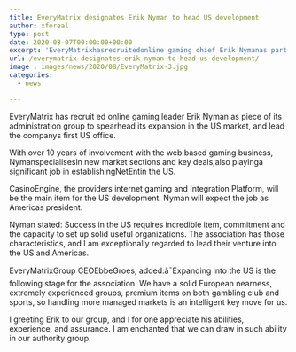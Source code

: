 ```yaml
---
title: EveryMatrix designates Erik Nyman to head US development
author: xforeal 
type: post
date: 2020-08-07T00:00:00+00:00
excerpt: 'EveryMatrixhasrecruitedonline gaming chief Erik Nymanas part ofits initiative group tospearheaditsexpansion in the US market, and lead thecompanys first US office '
url: /everymatrix-designates-erik-nyman-to-head-us-development/
image : images/news/2020/08/EveryMatrix-3.jpg
categories:
  - news

---
```

EveryMatrix<span data-contrast="none" /> <span data-contrast="none">has </span><span data-contrast="none">recruit </span><span data-contrast="none">ed </span><span data-contrast="none">online gaming leader Erik Nyman </span><span data-contrast="none">as piece of </span><span data-contrast="none">its administration group to </span><span data-contrast="none">spearhead </span><span data-contrast="none">its </span><span data-contrast="none">expansion in the US market, and lead the </span><span data-contrast="none">companys first US office. </span><span data-contrast="none" />

<span data-contrast="none">With over 10 years of involvement with the web based gaming business, Nymanspecialisesin new market sections and key deals,also playinga significant job in establishingNetEntin the US. </span><span data-ccp-props="{" />

<span data-contrast="none">CasinoEngine, the providers internet gaming and Integration Platform, will be the main item for the US development. Nyman will expect the job as Americas president. </span>

<span data-contrast="none">Nyman stated: Success in the US requires incredible item, commitment and the capacity to set up solid useful organizations. The association has those characteristics, and I am exceptionally regarded to lead their venture into the US and Americas. </span>

<span data-contrast="none">EveryMatrixGroup CEOEbbeGroes, added:â¯Expanding into the US is the following stage for the association. We have a solid European nearness, extremely experienced groups, premium items on both gambling club and sports, so handling more managed markets is an intelligent key move for us. </span>

<span data-contrast="none">I greeting Erik to our group, and I for one appreciate his abilities, experience, and assurance. I am enchanted that we can draw in such ability in our authority group. </span>